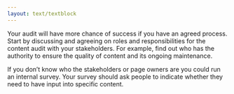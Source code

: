 ```yaml
---
layout: text/textblock
---
```


Your audit will have more chance of success if you have an agreed process. Start by discussing and agreeing on roles and responsibilities for the content audit with your stakeholders. For example, find out who has the authority to ensure the quality of content and its ongoing maintenance.

If you don’t know who the stakeholders or page owners are you could run an internal survey. Your survey should ask people to indicate whether they need to have input into specific content.

